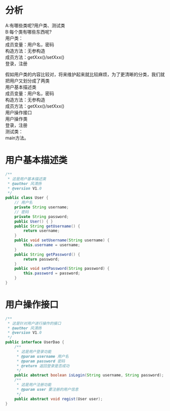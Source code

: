 # 分析
A:有哪些类呢?用户类、测试类  
B:每个类有哪些东西呢?  
		用户类：  
			成员变量：用户名，密码  
			构造方法：无参构造  
			成员方法：getXxx()/setXxx()  
				       登录，注册  
				       
假如用户类的内容比较对，将来维护起来就比较麻烦，为了更清晰的分类，我们就把用户又划分成了两类  
				用户基本描述类  
					成员变量：用户名，密码  
					构造方法：无参构造  
					成员方法：getXxx()/setXxx()  
        用户操作接口  
				用户操作类  
					登录，注册  
	    	测试类：  
			    main方法。  

# 用户基本描述类
```java
/**
 * 这是用户基本描述类
 * @author 风清扬
 * @version V1.0 
 */
public class User {
	// 用户名
	private String username;
	// 密码
	private String password;
	public User() { }
	public String getUsername() {
		return username;
	}
	public void setUsername(String username) {
		this.username = username;
	}
	public String getPassword() {
		return password;
	}
	public void setPassword(String password) {
		this.password = password;
	}
}
```
# 用户操作接口
```java
/**
 * 这是针对用户进行操作的接口
 * @author 风清扬
 * @version V1.0 
 */
public interface UserDao {
	/**
	 * 这是用户登录功能
	 * @param username 用户名
	 * @param password 密码
	 * @return 返回登录是否成功
	 */
	public abstract boolean isLogin(String username, String password);
	/**
	 * 这是用户注册功能
	 * @param user 要注册的用户信息
	 */
	public abstract void regist(User user);
}
```

